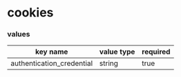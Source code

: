 # cookies

### values

key name | value type | required
--- | --- | ---
authentication_credential | string | true

